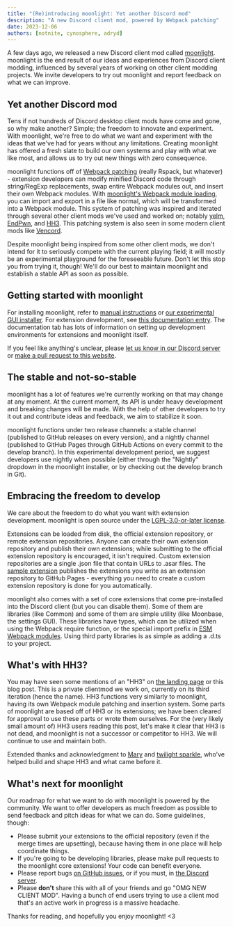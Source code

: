 ```yaml
---
title: "(Re)introducing moonlight: Yet another Discord mod"
description: "A new Discord client mod, powered by Webpack patching"
date: 2023-12-06
authors: [notnite, cynosphere, adryd]
---
```


A few days ago, we released a new Discord client mod called [moonlight](/). moonlight is the end result of our ideas and experiences from Discord client modding, influenced by several years of working on other client modding projects. We invite developers to try out moonlight and report feedback on what we can improve.

## Yet another Discord mod

Tens if not hundreds of Discord desktop client mods have come and gone, so why make another? Simple; the freedom to innovate and experiment. With moonlight, we're free to do what we want and experiment with the ideas that we've had for years without any limitations. Creating moonlight has offered a fresh slate to build our own systems and play with what we like most, and allows us to try out new things with zero consequence.

moonlight functions off of [Webpack patching](/ext-dev/webpack) (really Rspack, but whatever) - extension developers can modify minified Discord code through string/RegExp replacements, swap entire Webpack modules out, and insert their own Webpack modules. With [moonlight's Webpack module loading](/ext-dev/webpack), you can import and export in a file like normal, which will be transformed into a Webpack module. This system of patching was inspired and iterated through several other client mods we've used and worked on; notably [yelm](https://github.com/adryd325/yelm), [EndPwn](https://github.com/endpwnarchive), and [HH3](#whats-with-hh3). This patching system is also seen in some modern client mods like [Vencord](https://github.com/Vendicated/Vencord).

Despite moonlight being inspired from some other client mods, we don't intend for it to seriously compete with the current playing field; it will mostly be an experimental playground for the foreseeable future. Don't let this stop you from trying it, though! We'll do our best to maintain moonlight and establish a stable API as soon as possible.

## Getting started with moonlight

For installing moonlight, refer to [manual instructions](/using/install) or [our experimental GUI installer](https://github.com/moonlight-mod/moonlight-installer). For extension development, see [this documentation entry](/ext-dev/getting-started). The documentation tab has lots of information on setting up development environments for extensions and moonlight itself.

If you feel like anything's unclear, please [let us know in our Discord server](https://discord.gg/FdZBTFCP6F) or [make a pull request to this website](https://github.com/moonlight-mod/moonlight-mod.github.io).

## The stable and not-so-stable

moonlight has a lot of features we're currently working on that may change at any moment. At the current moment, its API is under heavy development and breaking changes will be made. With the help of other developers to try it out and contribute ideas and feedback, we aim to stabilize it soon.

moonlight functions under two release channels: a stable channel (published to GitHub releases on every version), and a nightly channel (published to GitHub Pages through GitHub Actions on every commit to the develop branch). In this experimental development period, we suggest developers use nightly when possible (either through the "Nightly" dropdown in the moonlight installer, or by checking out the develop branch in Git).

## Embracing the freedom to develop

We care about the freedom to do what you want with extension development. moonlight is open source under the [LGPL-3.0-or-later license](https://github.com/moonlight-mod/moonlight/blob/main/LICENSE).

Extensions can be loaded from disk, the official extension repository, or remote extension repositories. Anyone can create their own extension repository and publish their own extensions; while submitting to the official extension repository is encouraged, it isn't required. Custom extension repositories are a single .json file that contain URLs to .asar files. The [sample extension](https://github.com/moonlight-mod/sample-extension) publishes the extensions you write as an extension repository to GitHub Pages - everything you need to create a custom extension repository is done for you automatically.

moonlight also comes with a set of core extensions that come pre-installed into the Discord client (but you can disable them). Some of them are libraries (like Common) and some of them are simple utility (like Moonbase, the settings GUI). These libraries have types, which can be utilized when using the Webpack require function, or the special import prefix in [ESM Webpack modules](/ext-dev/webpack). Using third party libraries is as simple as adding a .d.ts to your project.

## What's with HH3?

You may have seen some mentions of an "HH3" on [the landing page](/) or this blog post. This is a private clientmod we work on, currently on its third iteration (hence the name). HH3 functions very similarly to moonlight, having its own Webpack module patching and insertion system. Some parts of moonlight are based off of HH3 or its extensions; we have been cleared for approval to use these parts or wrote them ourselves. For the (very likely small amount of) HH3 users reading this post, let's make it clear that HH3 is not dead, and moonlight is not a successor or competitor to HH3. We will continue to use and maintain both.

Extended thanks and acknowledgment to [Mary](https://github.com/mstrodl) and [twilight sparkle](https://github.com/twilight-sparkle-irl), who've helped build and shape HH3 and what came before it.

## What's next for moonlight

Our roadmap for what we want to do with moonlight is powered by the community. We want to offer developers as much freedom as possible to send feedback and pitch ideas for what we can do. Some guidelines, though:

- Please submit your extensions to the official repository (even if the merge times are upsetting), because having them in one place will help coordinate things.
- If you're going to be developing libraries, please make pull requests to the moonlight core extensions! Your code can benefit everyone.
- Please report bugs [on GitHub issues](https://github.com/moonlight-mod/moonlight/issues), or if you must, in [the Discord server](https://discord.gg/FdZBTFCP6F).
- Please **don't** share this with all of your friends and go "OMG NEW CLIENT MOD". Having a bunch of end users trying to use a client mod that's an active work in progress is a massive headache.

Thanks for reading, and hopefully you enjoy moonlight! \<3

<!-- meow -->
